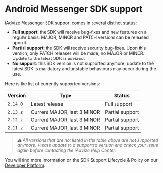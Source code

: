 # Android Messenger SDK support

iAdvize Messenger SDK support comes in several distinct status:

- **Full support**: the SDK will receive bug-fixes and new features on a regular basis. MAJOR, MINOR and PATCH versions can be released upon it.
- **Partial support**: the SDK will receive security bug-fixes. Upon this version, only PATCH releases will be made, no MAJOR or MINOR. Update to the latest SDK is advized.
- **No support**: this SDK version is not supported anymore, update to the latest SDK is mandatory and unstable behaviours may occur during the use.

Here is the list of currently supported versions:

| Version  | Type                        | Status          |
| -------- | --------------------------- | --------------- |
| `2.14.0` | Latest release              | Full support    |
| `2.13.z` | Current MAJOR, last 3 MINOR | Partial support |
| `2.12.z` | Current MAJOR, last 3 MINOR | Partial support |
| `2.11.z` | Current MAJOR, last 3 MINOR | Partial support |

> *⚠️ All versions that are not listed in the table above are not supported anymore. Please update to a supported version and check your issue again before contacting the iAdvize Help Center.*

You will find more information on the SDK Support Lifecycle & Policy on our [Developer Platform](https://developers.iadvize.com/documentation/mobile-sdk#%F0%9F%A4%9D-support-policy).